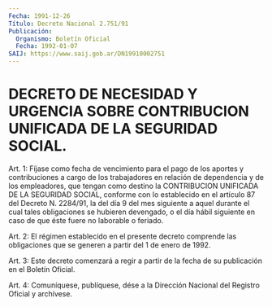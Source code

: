 ```yaml
---
Fecha: 1991-12-26
Título: Decreto Nacional 2.751/91
Publicación:
  Organismo: Boletín Oficial
  Fecha: 1992-01-07
SAIJ: https://www.saij.gob.ar/DN19910002751
---
```

# DECRETO DE NECESIDAD Y URGENCIA SOBRE CONTRIBUCION UNIFICADA DE LA SEGURIDAD SOCIAL.

<a id="1"></a>
Art.  1:  Fíjase como fecha de vencimiento para el pago de los aportes y contribuciones  a  cargo  de los trabajadores en relación de dependencia y de los empleadores,  que  tengan  como  destino la CONTRIBUCION  UNIFICADA  DE  LA  SEGURIDAD SOCIAL, conforme con  lo establecido en el artículo 87 del  Decreto N. 2284/91, la del día 9 del mes siguiente a aquel durante el  cual  tales  obligaciones  se hubieren  devengado,  o  el día hábil siguiente en caso de que éste fuere no laborable o feriado.

<a id="2"></a>
Art. 2: El régimen establecido en el presente decreto comprende las  obligaciones  que  se generen a partir del 1 de enero de 1992.

<a id="3"></a>
Art. 3: Este decreto comenzará a regir a partir de la fecha de su publicación en el Boletín Oficial.

<a id="4"></a>
Art.  4: Comuníquese, publíquese, dése a la Dirección Nacional del Registro Oficial y archívese.
